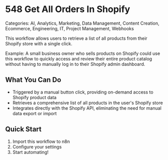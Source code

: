 # 548 Get All Orders In Shopify

Categories: AI, Analytics, Marketing, Data Management, Content Creation, Ecommerce, Engineering, IT, Project Management, Webhooks

This workflow allows users to retrieve a list of all products from their Shopify store with a single click.

Example: A small business owner who sells products on Shopify could use this workflow to quickly access and review their entire product catalog without having to manually log in to their Shopify admin dashboard.

## What You Can Do
- Triggered by a manual button click, providing on-demand access to Shopify product data
- Retrieves a comprehensive list of all products in the user's Shopify store
- Integrates directly with the Shopify API, eliminating the need for manual data export or import

## Quick Start
1. Import this workflow to n8n
2. Configure your settings
3. Start automating!


